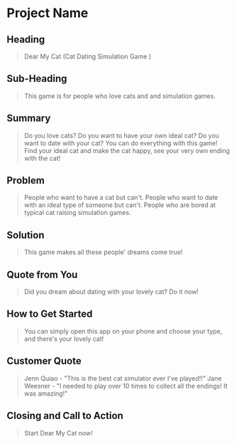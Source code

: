 # Project Name #

<!-- 
> This material was originally posted [here](http://www.quora.com/What-is-Amazons-approach-to-product-development-and-product-management). It is reproduced here for posterities sake.

There is an approach called "working backwards" that is widely used at Amazon. They work backwards from the customer, rather than starting with an idea for a product and trying to bolt customers onto it. While working backwards can be applied to any specific product decision, using this approach is especially important when developing new products or features.

For new initiatives a product manager typically starts by writing an internal press release announcing the finished product. The target audience for the press release is the new/updated product's customers, which can be retail customers or internal users of a tool or technology. Internal press releases are centered around the customer problem, how current solutions (internal or external) fail, and how the new product will blow away existing solutions.

If the benefits listed don't sound very interesting or exciting to customers, then perhaps they're not (and shouldn't be built). Instead, the product manager should keep iterating on the press release until they've come up with benefits that actually sound like benefits. Iterating on a press release is a lot less expensive than iterating on the product itself (and quicker!).

If the press release is more than a page and a half, it is probably too long. Keep it simple. 3-4 sentences for most paragraphs. Cut out the fat. Don't make it into a spec. You can accompany the press release with a FAQ that answers all of the other business or execution questions so the press release can stay focused on what the customer gets. My rule of thumb is that if the press release is hard to write, then the product is probably going to suck. Keep working at it until the outline for each paragraph flows. 

Oh, and I also like to write press-releases in what I call "Oprah-speak" for mainstream consumer products. Imagine you're sitting on Oprah's couch and have just explained the product to her, and then you listen as she explains it to her audience. That's "Oprah-speak", not "Geek-speak".

Once the project moves into development, the press release can be used as a touchstone; a guiding light. The product team can ask themselves, "Are we building what is in the press release?" If they find they're spending time building things that aren't in the press release (overbuilding), they need to ask themselves why. This keeps product development focused on achieving the customer benefits and not building extraneous stuff that takes longer to build, takes resources to maintain, and doesn't provide real customer benefit (at least not enough to warrant inclusion in the press release).
 -->
 
## Heading ##
  > Dear My Cat (Cat Dating Simulation Game )

## Sub-Heading ##
  > This game is for people who love cats and and simulation games.

## Summary ##
  > Do you love cats? Do you want to have your own ideal cat? Do you want to date with your cat? You can do everything with this game! Find your ideal cat and make the cat happy, see your very own ending with the cat! 

## Problem ##
  > People who want to have a cat but can't.
  > People who want to date with an ideal type of someone but can't.
  > People who are bored at typical cat raising simulation games.

## Solution ##
  > This game makes all these people' dreams come true!

## Quote from You ##
  > Did you dream about dating with your lovely cat? Do it now! 

## How to Get Started ##
  > You can simply open this app on your phone and choose your type, and there's your lovely cat! 

## Customer Quote ##
  > Jenn Quiao - "This is the best cat simulator ever I've played!!"
  > Jane Weesner - "I needed to play over 10 times to collect all the endings! It was amazing!" 

## Closing and Call to Action ##
  > Start Dear My Cat now! 
